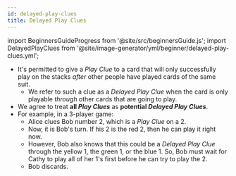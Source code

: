 ```yaml
---
id: delayed-play-clues
title: Delayed Play Clues
---
```


import BeginnersGuideProgress from '@site/src/beginnersGuide.js';
import DelayedPlayClues from '@site/image-generator/yml/beginner/delayed-play-clues.yml';

<BeginnersGuideProgress part="10" />

- It's permitted to give a *Play Clue* to a card that will only successfully play on the stacks *after* other people have played cards of the same suit.
  - We refer to such a clue as a *Delayed Play Clue* when the card is only playable *through* other cards that are going to play.
- We agree to treat **all *Play Clues*** as **potential *Delayed Play Clues***.
- For example, in a 3-player game:
  - Alice clues Bob number 2, which is a *Play Clue* on a 2.
  - Now, it is Bob's turn. If his 2 is the red 2, then he can play it right now.
  - However, Bob also knows that this could be a *Delayed Play Clue* through the yellow 1, the green 1, or the blue 1. So, Bob must wait for Cathy to play all of her 1's first before he can try to play the 2.
  - Bob discards.

<DelayedPlayClues />
